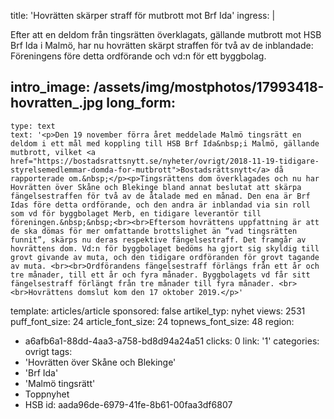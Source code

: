 title: 'Hovrätten skärper straff för mutbrott mot Brf Ida'
ingress: |
  <p>Efter att en deldom från tingsrätten överklagats, gällande mutbrott mot HSB Brf Ida i Malmö, har nu hovrätten skärpt straffen för två av de inblandade: Föreningens före detta ordförande och vd:n för ett byggbolag.
  </p>
  
intro_image: /assets/img/mostphotos/17993418-hovratten_.jpg
long_form:
  -
    type: text
    text: '<p>Den 19 november förra året meddelade Malmö tingsrätt en deldom i ett mål med koppling till HSB Brf Ida&nbsp;i Malmö, gällande mutbrott, vilket <a href="https://bostadsrattsnytt.se/nyheter/ovrigt/2018-11-19-tidigare-styrelsemedlemmar-domda-for-mutbrott">Bostadsrättsnytt</a> då rapporterade om.&nbsp;</p><p>Tingsrättens dom överklagades och nu har Hovrätten över Skåne och Blekinge bland annat beslutat att skärpa fängelsestraffen för två av de åtalade med en månad. Den ena är Brf Idas före detta ordförande, och den andra är inblandad via sin roll som vd för byggbolaget Merb, en tidigare leverantör till föreningen.&nbsp;&nbsp;<br><br>Eftersom hovrättens uppfattning är att de ska dömas för mer omfattande brottslighet än “vad tingsrätten funnit”, skärps nu deras respektive fängelsestraff. Det framgår av hovrättens dom. Vd:n för byggbolaget bedöms ha gjort sig skyldig till grovt givande av muta, och den tidigare ordföranden för grovt tagande av muta. <br><br>Ordförandens fängelsestraff förlängs från ett år och tre månader, till ett år och fyra månader. Byggbolagets vd får sitt fängelsestraff förlängt från tre månader till fyra månader. <br><br>Hovrättens domslut kom den 17 oktober 2019.</p>'
template: articles/article
sponsored: false
artikel_typ: nyhet
views: 2531
puff_font_size: 24
article_font_size: 24
topnews_font_size: 48
region:
  - a6afb6a1-88dd-4aa3-a758-bd8d94a24a51
clicks: 0
link: '1'
categories: ovrigt
tags:
  - 'Hovrätten över Skåne och Blekinge'
  - 'Brf Ida'
  - 'Malmö tingsrätt'
  - Toppnyhet
  - HSB
id: aada96de-6979-41fe-8b61-00faa3df6807
